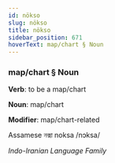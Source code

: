 ```yaml
---
id: nökso
slug: nökso
title: nökso
sidebar_position: 671
hoverText: map/chart § Noun
---
```


### map/chart § Noun

**Verb**: to be a map/chart

**Noun**: map/chart

**Modifier**: map/chart-related

Assamese নক্সা noksa /nɔksa/

*Indo-Iranian Language Family*